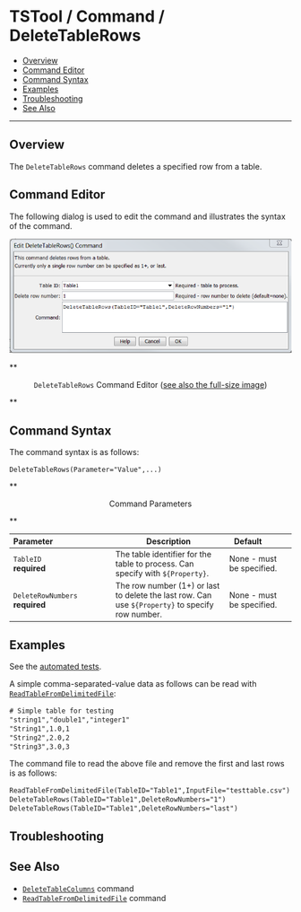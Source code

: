 # TSTool / Command / DeleteTableRows #

* [Overview](#overview)
* [Command Editor](#command-editor)
* [Command Syntax](#command-syntax)
* [Examples](#examples)
* [Troubleshooting](#troubleshooting)
* [See Also](#see-also)

-------------------------

## Overview ##

The `DeleteTableRows` command deletes a specified row from a table.

## Command Editor ##

The following dialog is used to edit the command and illustrates the syntax of the command.

![DeleteTableRows](DeleteTableRows.png)

**<p style="text-align: center;">
`DeleteTableRows` Command Editor (<a href="../DeleteTableRows.png">see also the full-size image</a>)
</p>**

## Command Syntax ##

The command syntax is as follows:

```text
DeleteTableRows(Parameter="Value",...)
```
**<p style="text-align: center;">
Command Parameters
</p>**

| **Parameter**&nbsp;&nbsp;&nbsp;&nbsp;&nbsp;&nbsp;&nbsp;&nbsp;&nbsp;&nbsp;&nbsp;&nbsp;&nbsp;&nbsp;&nbsp;&nbsp;&nbsp;&nbsp;&nbsp;&nbsp;&nbsp;&nbsp;&nbsp;&nbsp;&nbsp;&nbsp; | **Description** | **Default**&nbsp;&nbsp;&nbsp;&nbsp;&nbsp;&nbsp;&nbsp;&nbsp;&nbsp;&nbsp; |
| --------------|-----------------|----------------- |
|`TableID`<br>**required**|The table identifier for the table to process. Can specify with `${Property}`.|None - must be specified.|
|`DeleteRowNumbers`<br>**required**|The row number (1+) or last to delete the last row. Can use `${Property}` to specify row number.|None - must be specified.|

## Examples ##

See the [automated tests](https://github.com/OpenCDSS/cdss-app-tstool-test/tree/master/test/regression/commands/general/DeleteTableRows).

A simple comma-separated-value data as follows can be read with [`ReadTableFromDelimitedFile`](../ReadTableFromDelimitedFile/ReadTableFromDelimitedFile.md):

```
# Simple table for testing
"string1","double1","integer1"
"String1",1.0,1
"String2",2.0,2
"String3",3.0,3
```

The command file to read the above file and remove the first and last rows is as follows:

```
ReadTableFromDelimitedFile(TableID="Table1",InputFile="testtable.csv")
DeleteTableRows(TableID="Table1",DeleteRowNumbers="1")
DeleteTableRows(TableID="Table1",DeleteRowNumbers="last")
```

## Troubleshooting ##

## See Also ##

* [`DeleteTableColumns`](../DeleteTableColumns/DeleteTableColumns.md) command
* [`ReadTableFromDelimitedFile`](../ReadTableFromDelimitedFile/ReadTableFromDelimitedFile.md) command
